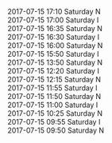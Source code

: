 2017-07-15 17:10 Saturday  N  
2017-07-15 17:00 Saturday  I  
2017-07-15 16:35 Saturday  N  
2017-07-15 16:30 Saturday  I  
2017-07-15 16:00 Saturday  N  
2017-07-15 15:50 Saturday  I  
2017-07-15 13:50 Saturday  N  
2017-07-15 12:20 Saturday  I  
2017-07-15 12:15 Saturday  N  
2017-07-15 11:55 Saturday  I  
2017-07-15 11:50 Saturday  N  
2017-07-15 11:00 Saturday  I  
2017-07-15 10:25 Saturday  N  
2017-07-15 09:55 Saturday  I  
2017-07-15 09:50 Saturday  N  
